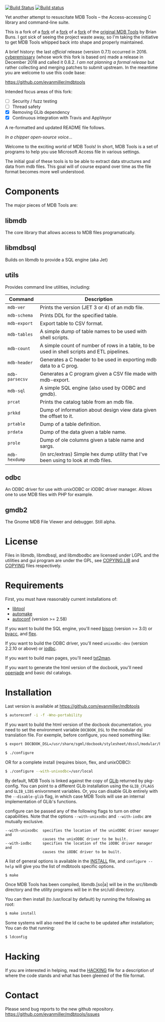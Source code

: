 [![Build Status](https://travis-ci.org/evanmiller/mdbtools.svg?branch=master)](https://travis-ci.org/evanmiller/mdbtools)
[![Build status](https://ci.appveyor.com/api/projects/status/22wwy5d0rrmk6e3c/branch/master?svg=true)](https://ci.appveyor.com/project/evanmiller/mdbtools/branch/master)

Yet another attempt to resuscitate MDB Tools – the Access-accessing C library
and command-line suite.

This is a fork of a [fork](https://github.com/cyberemissary/mdbtools) of a
[fork](https://github.com/brjohnsn/mdbtools) of a
[fork](https://github.com/leecher1337/mdbtools) of the [original MDB
Tools](https://github.com/brianb/mdbtools) by Brian Buns. I got sick of seeing
the project waste away, so I'm taking the initiative to get MDB Tools
whipped back into shape and properly maintained.

A brief history: the last *official* release (version 0.7.1) occurred in 2016.
[cyberemissary](https://github.com/cyberemissary) (whose work this fork is
based on) made a release in December 2018 and called it 0.8.2. *I am not
planning a formal release* but rather collecting and merging patches to submit
upstream. In the meantime you are welcome to use this code base:

https://github.com/evanmiller/mdbtools

Intended focus areas of this fork:

- [ ] Security / fuzz testing
- [ ] Thread safety
- [x] Removing GLib dependency
- [x] Continuous integration with Travis and AppVeyor

A re-formatted and updated README file follows.

*In a chipper open-source voice...*

Welcome to the exciting world of MDB Tools! In short, MDB Tools is a set of 
programs to help you use Microsoft Access file in various settings.

The initial goal of these tools is to be able to extract data structures and 
data from mdb files. This goal will of course expand over time as the file 
format becomes more well understood.

# Components

The major pieces of MDB Tools are:

## libmdb

The core library that allows access to MDB files programatically.

## libmdbsql

Builds on libmdb to provide a SQL engine (aka Jet)

## utils

Provides command line utilities, including:

| Command | Description |
| ------- | ----------- |
| `mdb-ver` | Prints the version (JET 3 or 4) of an mdb file. |
| `mdb-schema` | Prints DDL for the specified table. |
| `mdb-export` | Export table to CSV format. |
| `mdb-tables` | A simple dump of table names to be used with shell scripts. |
| `mdb-count` | A simple count of number of rows in a table, to be used in shell scripts and ETL pipelines. |
| `mdb-header` | Generates a C header to be used in exporting mdb data to a C prog. |
| `mdb-parsecsv` | Generates a C program given a CSV file made with mdb-export. |
| `mdb-sql` | A simple SQL engine (also used by ODBC and gmdb). |
| `prcat` | Prints the catalog table from an mdb file. |
| `prkkd` | Dump of information about design view data given the offset to it. |
| `prtable` | Dump of a table definition. |
| `prdata` | Dump of the data given a table name. |
| `prole` | Dump of ole columns given a table name and sargs. |
| `mdb-hexdump` | (in src/extras) Simple hex dump utility that I've been using to look at mdb files. |

## odbc

An ODBC driver for use with unixODBC or iODBC driver manager. Allows one to use MDB files with PHP for example.

## gmdb2

The Gnome MDB File Viewer and debugger. Still alpha.

# License

Files in libmdb, libmdbsql, and libmdbodbc are licensed under LGPL and the
utilities and gui program are under the GPL, see [COPYING.LIB](./COPYING.LIB)
and [COPYING](./COPYING) files respectively.


# Requirements

First, you must have reasonably current installations of:

* [libtool](https://www.gnu.org/software/libtool/)
* [automake](https://www.gnu.org/software/automake/)
* [autoconf](https://www.gnu.org/software/autoconf/) (version >= 2.58)

If you want to build the SQL engine, you'll need
[bison](https://www.gnu.org/software/bison/) (version >= 3.0) or
[byacc](https://invisible-island.net/byacc/byacc.html), and
[flex](https://github.com/westes/flex).

If you want to build the ODBC driver, you'll need `unixodbc-dev` (version
2.2.10 or above) or [iodbc](http://www.iodbc.org/dataspace/doc/iodbc/wiki/iodbcWiki/WelcomeVisitors).

If you want to build man pages, you'll need
[txt2man](https://github.com/mvertes/txt2man).

If you want to generate the html version of the docbook, you'll need
[openjade](http://openjade.sourceforge.net) and basic dsl catalogs.


# Installation

Last version is available at https://github.com/evanmiller/mdbtools

```bash
$ autoreconf -i -f -Wno-portability
```

If you want to build the html version of the docbook documentation, you need to
set the environment variable `DOCBOOK_DSL` to the modular dsl translation file.
For exemple, before configure, you need something like:

```bash
$ export DOCBOOK_DSL=/usr/share/sgml/docbook/stylesheet/dsssl/modular/html/docbook.dsl

$ ./configure
```

OR for a complete install (requires bison, flex, and unixODBC):

```bash
$ ./configure --with-unixodbc=/usr/local
```

By default, MDB Tools is linked against the copy of
[GLib](https://developer.gnome.org/glib/) returned by pkg-config. You can
point to a different GLib installation using the `GLIB_CFLAGS` and `GLIB_LIBS`
enivornment variables. Or, you can disable GLib entirely with the
`--disable-glib` flag, in which case MDB Tools will use an internal
implementation of GLib's functions.

configure can be passed any of the following flags to turn on other 
capabilities.  Note that the options `--with-unixodbc` and `--with-iodbc` are
mutually exclusive.

```
--with-unixodbc  specifies the location of the unixODBC driver manager and 
                 causes the unixODBC driver to be built.
--with-iodbc     specifies the location of the iODBC driver manager and 
                 causes the iODBC driver to be built.
```

A list of general options is available in the [INSTALL](./INSTALL) file, and
`configure --help` will give you the list of mdbtools specific options.

```bash
$ make
```

Once MDB Tools has been compiled, libmdb.[so|a] will be in the src/libmdb 
directory and the utility programs will be in the src/util directory.

You can then install (to /usr/local by default) by running the following as root:

```bash
$ make install
```

Some systems will also need the ld cache to be updated after installation;
You can do that running:

```bash 
$ ldconfig
```

# Hacking  

If you are interested in helping, read the [HACKING](./HACKING) file for a description of 
where the code stands and what has been gleened of the file format.

# Contact

Please send bug reports to the new github repository.
https://github.com/evanmiller/mdbtools/issues
